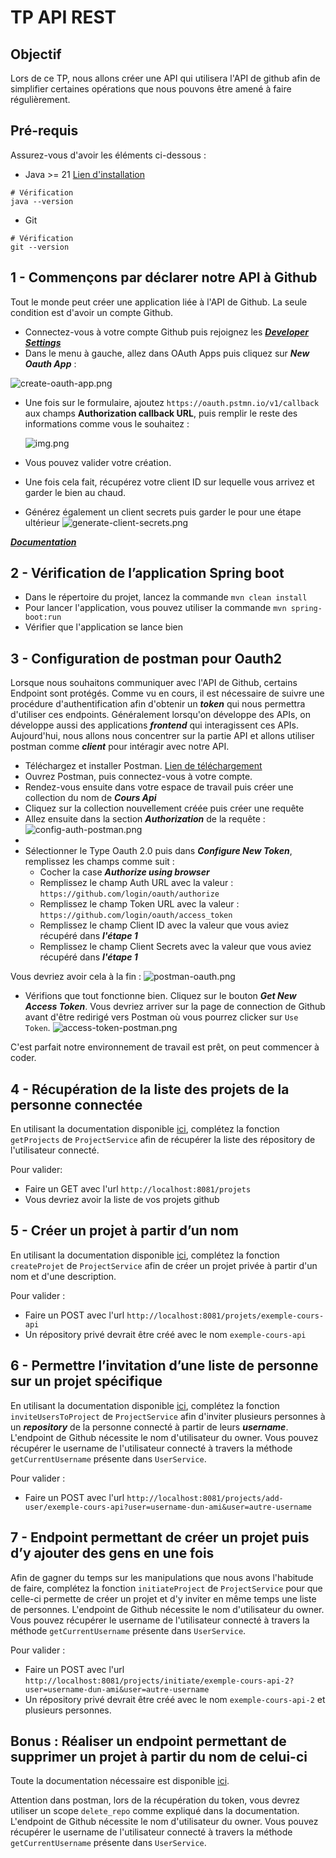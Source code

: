 # TP API REST

## Objectif

Lors de ce TP, nous allons créer une API qui utilisera l'API de github afin de simplifier certaines opérations que nous
pouvons être amené à faire régulièrement.

## Pré-requis

Assurez-vous d'avoir les éléments ci-dessous :

- Java >= 21  [Lien d&#39;installation](https://jdk.java.net/21/)

```shell
# Vérification
java --version
```

- Git

```shell
# Vérification
git --version
```

## 1 - Commençons par déclarer notre API à Github

Tout le monde peut créer une application liée à l'API de Github. La seule condition est d'avoir un compte Github.

- Connectez-vous à votre compte Github puis rejoignez les [***Developer Settings***](https://github.com/settings/apps)
- Dans le menu à gauche, allez dans OAuth Apps puis cliquez sur ***New Oauth App*** :

![create-oauth-app.png](assets%2Fcreate-oauth-app.png)

- Une fois sur le formulaire, ajoutez `https://oauth.pstmn.io/v1/callback` aux champs **Authorization callback URL**,
  puis remplir le reste des informations comme vous le souhaitez :

  ![img.png](assets/create-github-oauth-app.png)
- Vous pouvez valider votre création.
- Une fois cela fait, récupérez votre client ID sur lequelle vous arrivez et garder le bien au chaud.
- Générez également un client secrets puis garder le pour une étape ultérieur
  ![generate-client-secrets.png](assets%2Fgenerate-client-secrets.png)

[***Documentation***](https://docs.github.com/en/apps/oauth-apps/building-oauth-apps/creating-an-oauth-app)

## 2 - Vérification de l’application Spring boot

- Dans le répertoire du projet, lancez la commande `mvn clean install`
- Pour lancer l'application, vous pouvez utiliser la commande `mvn spring-boot:run`
- Vérifier que l'application se lance bien

## 3 - Configuration de postman pour Oauth2

Lorsque nous souhaitons communiquer avec l'API de Github, certains Endpoint sont protégés. Comme vu en cours, il est
nécessaire de suivre une
procédure d'authentification afin d'obtenir un ***token*** qui nous permettra d'utiliser ces endpoints.
Généralement lorsqu'on développe des APIs, on développe aussi des applications ***frontend*** qui interagissent ces
APIs.
Aujourd'hui, nous allons nous concentrer sur la partie API et allons utiliser postman comme ***client*** pour intéragir
avec notre API.

- Téléchargez et installer Postman. [Lien de téléchargement](https://www.postman.com/downloads/)
- Ouvrez Postman, puis connectez-vous à votre compte.
- Rendez-vous ensuite dans votre espace de travail puis créer une collection du nom de ***Cours Api***
- Cliquez sur la collection nouvellement créée puis créer une requête
- Allez ensuite dans la section ***Authorization*** de la requête :
  ![config-auth-postman.png](assets%2Fconfig-auth-postman.png)
- 
- Sélectionner le Type Oauth 2.0 puis dans ***Configure New Token***, remplissez les champs comme suit :
  - Cocher la case ***Authorize using browser***
  - Remplissez le champ Auth URL avec la valeur : `https://github.com/login/oauth/authorize`
  - Remplissez le champ Token URL avec la valeur : `https://github.com/login/oauth/access_token`
  - Remplissez le champ Client ID avec la valeur que vous aviez récupéré dans ***l'étape 1***
  - Remplissez le champ Client Secrets avec la valeur que vous aviez récupéré dans ***l'étape 1***

Vous devriez avoir cela à la fin :
![postman-oauth.png](assets%2Fpostman-oauth.png)

- Vérifions que tout fonctionne bien. Cliquez sur le bouton ***Get New Access Token***.
  Vous devriez arriver sur la page de connection de Github avant d'être redirigé vers Postman où vous pourrez clicker
  sur `Use Token`.
  ![access-token-postman.png](assets%2Faccess-token-postman.png)

C'est parfait notre environnement de travail est prêt, on peut commencer à coder.

## 4 - Récupération de la liste des projets de la personne connectée

En utilisant la documentation
disponible [ici](https://docs.github.com/en/rest/repos/repos?apiVersion=2022-11-28#list-repositories-for-a-user),
complétez la fonction `getProjects` de `ProjectService` afin de récupérer la liste des répository de
l'utilisateur connecté.

Pour valider:

- Faire un GET avec l'url `http://localhost:8081/projets`
- Vous devriez avoir la liste de vos projets github

## 5 - Créer un projet à partir d’un nom

En utilisant la documentation
disponible [ici](https://docs.github.com/en/rest/repos/repos?apiVersion=2022-11-28#create-a-repository-for-the-authenticated-user),
complétez la fonction `createProjet` de `ProjectService` afin de créer un projet privée à partir d'un nom et d'une
description.

Pour valider :

- Faire un POST avec l'url `http://localhost:8081/projets/exemple-cours-api`
- Un répository privé devrait être créé avec le nom `exemple-cours-api`

## 6 - Permettre l’invitation d’une liste de personne sur un projet spécifique

En utilisant la documentation
disponible [ici](https://docs.github.com/en/rest/collaborators/collaborators?apiVersion=2022-11-28#add-a-repository-collaborator),
complétez la fonction `inviteUsersToProject` de `ProjectService` afin d'inviter plusieurs personnes à un
***repository*** de la personne connecté à partir de leurs ***username***.
L'endpoint de Github nécessite le nom d'utilisateur du owner. Vous pouvez récupérer le username de l'utilisateur
connecté
à travers la méthode `getCurrentUsername` présente dans `UserService`.

Pour valider :

- Faire un POST avec
  l'url `http://localhost:8081/projects/add-user/exemple-cours-api?user=username-dun-ami&user=autre-username`

## 7 - Endpoint permettant de créer un projet puis d’y ajouter des gens en une fois

Afin de gagner du temps sur les manipulations que nous avons l'habitude de faire, complétez la
fonction `initiateProject` de `ProjectService` pour que celle-ci permette de créer un projet et d'y inviter en même
temps une liste de personnes.
L'endpoint de Github nécessite le nom d'utilisateur du owner. Vous pouvez récupérer le username de l'utilisateur
connecté
à travers la méthode `getCurrentUsername` présente dans `UserService`.

Pour valider :

- Faire un POST avec
  l'url `http://localhost:8081/projects/initiate/exemple-cours-api-2?user=username-dun-ami&user=autre-username`
- Un répository privé devrait être créé avec le nom `exemple-cours-api-2` et plusieurs personnes.

## Bonus : Réaliser un endpoint permettant de supprimer un projet à partir du nom de celui-ci

Toute la documentation nécessaire est
disponible [ici](https://docs.github.com/en/rest/repos/repos?apiVersion=2022-11-28#delete-a-repository).

Attention dans postman, lors de la récupération du token, vous devrez utiliser un scope `delete_repo` comme expliqué
dans la documentation.
L'endpoint de Github nécessite le nom d'utilisateur du owner. Vous pouvez récupérer le username de l'utilisateur
connecté
à travers la méthode `getCurrentUsername` présente dans `UserService`.
